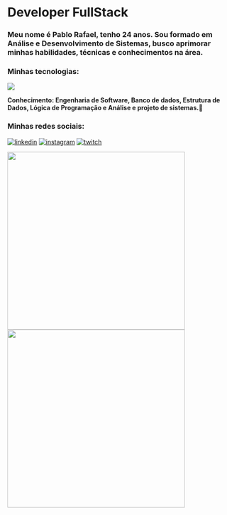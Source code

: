 # Developer FullStack

<h3>Meu nome é Pablo Rafael, tenho 24 anos. Sou formado em Análise e Desenvolvimento de Sistemas, busco aprimorar minhas habilidades, técnicas e conhecimentos na área.</h3>
<div style="display: inline_block">
<p>
   <h3>Minhas tecnologias:</h2>
  <a href="https://skillicons.dev">
    <img src="https://skillicons.dev/icons?i=html,css,javascript,ts,react,nodejs,docker,postgres,mongodb,git" />
  </a>
</p>
 <strong>Conhecimento: Engenharia de Software, Banco de dados, Estrutura de Dados, Lógica de Programação e Análise e projeto de sistemas.🚀 </strong>
</div>

<h3>Minhas redes sociais:</h2>

[![linkedin](https://img.shields.io/badge/LinkedIn-0077B5?style=for-the-badge&logo=linkedin&logoColor=white)](https://www.linkedin.com/in/pablo-rafael-1372a2279/)
[![instagram](https://img.shields.io/badge/Instagram-E4405F?style=for-the-badge&logo=instagram&logoColor=white)](https://www.instagram.com/pablo_rafaelk/)
[![twitch](https://img.shields.io/badge/Twitch-9146FF?style=for-the-badge&logo=twitch&logoColor=white)](https://www.twitch.tv/oitavozero)


<a href="https://github.com/anuraghazra/github-readme-stats">
  <img width=400 align="center" src="https://github-readme-stats.vercel.app/api?username=PabloRafael-coder" />
</a>
<a href="https://github.com/anuraghazra/convoychat">
  <img width=400 align="center" src="https://github-readme-stats.vercel.app/api/top-langs?username=PabloRafael-coder&layout=compact&langs_count=10&card_width=320" />
</a>
